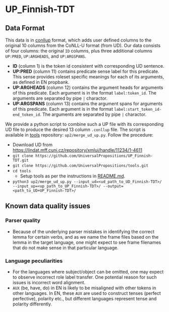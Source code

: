 # UP_Finnish-TDT


## Data Format
This data is in [conllup](https://universaldependencies.org/ext-format.html) format, which adds user defined columns to the original 10 columns from the CoNLL-U format (from UD). Our data consists of four columns: the original `ID` columns, plus three additional columns `UP:PRED`, `UP:ARGHEADS`, and `UP:ARGSPANS`.
- **ID** (column 1) is the token id consistent with corresponding UD sentence.
- **UP:PRED** (column 11) contains predicate sense label for this predicate. This sense provides roleset specific meanings for each of its arguments, as defined in EN propbank.
- **UP:ARGHEADS** (column 12) contains the argument heads for arguments of this predicate. Each argument is in the format `label:token_id`.  The arguments are separated by pipe `|` charactor.
- **UP:ARGSPANS** (column 13) contains the argument spans for arguments of this predicate. Each argument is in the format `label:start_token_id-end_token_id`.  The arguments are separated by pipe `|` charactor.


We provide a python script to combine such a UP file with its corresponding UD file to produce the desired 13 column `.conllup` file. The script is available in [tools](https://github.com/UniversalPropositions/tools) repository: `up2/merge_ud_up.py`. Follow the procedure:
- Download UD from https://lindat.mff.cuni.cz/repository/xmlui/handle/11234/1-4611 
- `git clone https://github.com/UniversalPropositions/UP_Finnish-TDT.git`
- `git clone https://github.com/UniversalPropositions/tools.git`
- `cd tools`
    - Setup tools as per the instructions in [README.md](https://github.com/UniversalPropositions/tools#universal-propositions---tools).
- `python3 up2/merge_ud_up.py --input_ud=<ud_path_to_UD_Finnish-TDT>/ --input_up=<up_path_to_UP_Finnish-TDT>/ --output=<path_to_UD+UP_Finnish-TDT>/`

## Known data quality issues

### Parser quality
- Because of the underlying parser mistakes in identifying the correct lemma for certain verbs, and as we name the frame files based on the lemma in the target language, one might expect to see frame filenames that do not make sense in that particular language.
	
	
### Language peculiarities
- For the languages where subject/object can be omitted, one may expect to observe incorrect role label transfer. One potential reason for such issues is incorrect word alignment.
- `AUX` (be, have, do) in EN is likely to be misaligned with other tokens in other languages. In EN, these `AUX` are used to construct tenses (perfect perfective), polarity etc., but different languages represent tense and polarity differently.